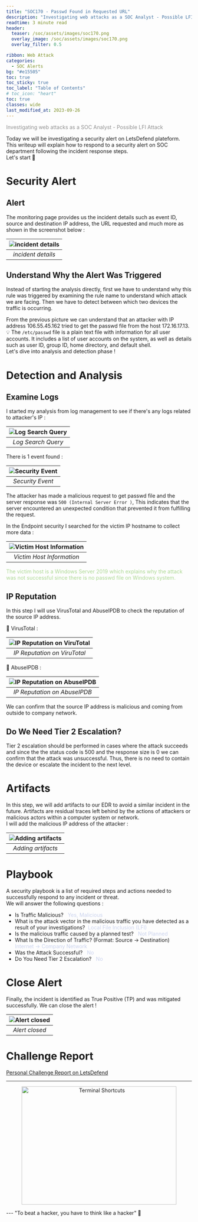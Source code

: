 ```yaml
---
title: "SOC170 - Passwd Found in Requested URL"
description: "Investigating web attacks as a SOC Analyst - Possible LFI Attack "
readtime: 3 minute read
header:
  teaser: /soc/assets/images/soc170.png
  overlay_image: /soc/assets/images/soc170.png
  overlay_filter: 0.5

ribbon: Web Attack
categories: 
  - SOC Alerts
bg: "#e15505"
toc: true
toc_sticky: true
toc_label: "Table of Contents"
# toc_icon: "heart"
toc: true
classes: wide
last_modified_at: 2023-09-26
---
```

<span style="color:#909090">Investigating web attacks as a SOC Analyst - Possible LFI Attack</span>

Today we will be investigating a security alert on LetsDefend plateform. This writeup will explain how to respond to a security alert on SOC department following the incident response steps.<br>Let's start 🎯

# Security Alert 
## Alert
The monitoring page provides us the incident details such as event ID, source and destination IP address, the URL requested and much more as shown in the screenshot below :

| ![incident details](/assets/images/soc/SOC170/SOC170_1.png) | 
|:--:| 
| *incident details* |

## Understand Why the Alert Was Triggered
Instead of starting the analysis directly, first we have to understand why this rule was triggered by examining the rule name to understand which attack we are facing. Then we have to detect between which two devices the traffic is occurring. <br>

From the previous picture we can understand that an attacker with IP address 106.55.45.162 tried to get the passwd file from the host 172.16.17.13.<br>
💡 The ``/etc/passwd`` file is a plain text file with information for all user accounts. It includes a list of user accounts on the system, as well as details such as user ID, group ID, home directory, and default shell. <br>
Let's dive into analysis and detection phase !

# Detection and Analysis
## Examine Logs
I started my analysis from log management to see if there's any logs related to attacker's IP : 

| ![Log Search Query](/assets/images/soc/SOC170/SOC170_2.png) | 
|:--:| 
| *Log Search Query* |

There is 1 event found : 

| ![Security Event](/assets/images/soc/SOC170/SOC170_3.png) | 
|:--:| 
| *Security Event* |

The attacker has made a malicious request to get passwd file and the server response was ``500 (Internal Server Error )``, This indicates that the server encountered an unexpected condition that prevented it from fulfilling the request.<br>

In the Endpoint security I searched for the victim IP hostname to collect more data : 

| ![Victim Host Information](/assets/images/soc/SOC170/SOC170_4.png) | 
|:--:| 
| *Victim Host Information* |

<span style="color:#add894">The victim host is a Windows Server 2019 which explains why the attack was not successful since there is no passwd file on Windows system.</span>

## IP Reputation
In this step I will use VirusTotal and AbuseIPDB to check the reputation of the source IP address.<br>

📍 VirusTotal :

| ![IP Reputation on ViruTotal](/assets/images/soc/SOC170/SOC170_5.png) | 
|:--:| 
| *IP Reputation on ViruTotal* |

📍 AbuseIPDB :

| ![IP Reputation on AbuseIPDB](/assets/images/soc/SOC170/SOC170_6.png) | 
|:--:| 
| *IP Reputation on AbuseIPDB* |

We can confirm that the source IP address is malicious and coming from outside to company network.
## Do We Need Tier 2 Escalation?
Tier 2 escalation should be performed in cases where the attack succeeds and since the the status code is 500 and the response size is 0 we can confirm that the attack was unsuccessful. Thus, there is no need to contain the device or escalate the incident to the next level.

# Artifacts
In this step, we will add artifacts to our EDR to avoid a similar incident in the future. Artifacts are residual traces left behind by the actions of attackers or malicious actors within a computer system or network. <br>
I will add the malicious IP address of the attacker :

| ![Adding artifacts](/assets/images/soc/SOC170/SOC170_8.png) | 
|:--:| 
| *Adding artifacts* | 

# Playbook
A security playbook is a list of required steps and actions needed to successfully respond to any incident or threat.<br>
We will answer the following questions :
  - Is Traffic Malicious? &nbsp; <span style="color: #cad2ed">Yes, Malicious</span>
  - What is the attack vector in the malicious traffic you have detected as a result of your investigations?&nbsp; <span style="color: #cad2ed"> Local File Inclusion (LFI)</span>
  - Is the malicious traffic caused by a planned test? &nbsp; <span style="color: #cad2ed">Not Planned</span>
  - What Is the Direction of Traffic? (Format: Source -> Destination)  &nbsp; <span style="color: #cad2ed">Internet -> Company Network</span>
  - Was the Attack Successful? &nbsp; <span style="color: #cad2ed">No</span>
  - Do You Need Tier 2 Escalation? &nbsp; <span style="color: #cad2ed">No</span>
  

# Close Alert
Finally, the incident is identified as True Positive (TP) and was mitigated successfully. We can close the alert !

| ![Alert closed](/assets/images/soc/SOC170/SOC170_9.png) | 
|:--:| 
| *Alert closed* | 

# Challenge Report
<span style="color: #6594e0; text-decoration-line: underline;"> [Personal Challenge Report on LetsDefend](https://app.letsdefend.io/case-management/casedetail/loubna_gouchag163/120)</span>
 

<hr>
<p align="center">
  <img src="/assets/images/icons/cat.jpg" alt="Terminal Shortcuts" style="width:420px;height:320px;">
</p>
---
"To beat a hacker, you have to think like a hacker" 💙 
